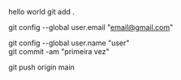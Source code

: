 hello world
git add .

git config --global user.email "email@gmail.com"

git config --global user.name "user"            
git commit -am "primeira vez"

git push origin main

